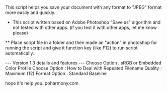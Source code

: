 This script helps you save your document with any format to "JPEG" format more easily and quickly.

* This script written based on Adobe Photoshop "Save as" algorithm and not tested with other apps.
(if you test it with other apps, let me know please)

** Place script file in a folder and then made an "action" in photoshop for running the script and give it function key (like F12) to run script automatically.

--- Version 1.3 details and features ---
Choose Option : sRGB or Embedded Color Profile
Choose Option : How to Deal with Repeated Filename
Quality : Maximum (12)
Format Option : Standard Baseline



hope it's help you.
poharmony.com